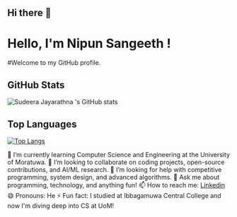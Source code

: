 ## Hi there 👋


# Hello, I'm Nipun Sangeeth  !

#Welcome to my GitHub profile.

## GitHub Stats
![Sudeera Jayarathna 's GitHub stats](https://github-readme-stats.vercel.app/api?username=nipunsgeeth&show_icons=true&theme=radical)

## Top Languages
[![Top Langs](https://github-readme-stats.vercel.app/api/top-langs/?username=nipunsgeeth&layout=compact&theme=radical)](https://github.com/yourusername/github-readme-stats)

<!--
**NipunSGeeTH/nipunsgeeth** is a ✨ _special_ ✨ repository because its `README.md` (this file) appears on your GitHub profile.

Here are some ideas to get you started: -->

<!-- - 🔭 I’m currently working on ... -->
🌱 I’m currently learning Computer Science and Engineering at the University of Moratuwa.
👯 I’m looking to collaborate on coding projects, open-source contributions, and AI/ML research.
🤔 I’m looking for help with competitive programming, system design, and advanced algorithms.
💬 Ask me about programming, technology, and anything fun!
📫 How to reach me: <a href = "https://www.linkedin.com/in/nipunsgeeth?utm_source=share&utm_campaign=share_via&utm_content=profile&utm_medium=android_app">Linkedin </a>
😄 Pronouns: He
⚡ Fun fact: I studied at Ibbagamuwa Central College and now I'm diving deep into CS at UoM!


